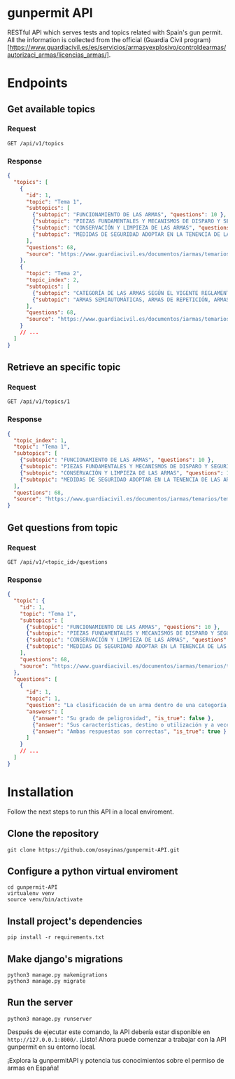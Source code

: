 # gunpermit API

RESTful API which serves tests and topics related with Spain's gun permit. All the information is collected from the official (Guardia Civil program)[https://www.guardiacivil.es/es/servicios/armasyexplosivo/controldearmas/autorizaci_armas/licencias_armas/]. 

# Endpoints

## Get available topics

### Request
```http
GET /api/v1/topics
```

### Response
```json
{
  "topics": [
    {
      "id": 1,
      "topic": "Tema 1",
      "subtopics": [
        {"subtopic": "FUNCIONAMIENTO DE LAS ARMAS", "questions": 10 },
        {"subtopic": "PIEZAS FUNDAMENTALES Y MECANISMOS DE DISPARO Y SEGURIDAD", "questions": 10 },
        {"subtopic": "CONSERVACIÓN Y LIMPIEZA DE LAS ARMAS", "questions": 10 },
        {"subtopic": "MEDIDAS DE SEGURIDAD ADOPTAR EN LA TENENCIA DE LAS ARMAS", "questions": 10 }
      ],
      "questions": 68,
      "source": "https://www.guardiacivil.es/documentos/iarmas/temarios/tema1_es.pdf"
    },
    {
      "topic": "Tema 2",
      "topic_index": 2,
      "subtopics": [
        {"subtopic": "CATEGORÍA DE LAS ARMAS SEGÚN EL VIGENTE REGLAMENTO DE ARMAS", "questions": 10 },
        {"subtopic": "ARMAS SEMIAUTOMÁTICAS, ARMAS DE REPETICIÓN, ARMAS PROHIBIDAS", "questions": 10 }
      ],
      "questions": 68,
      "source": "https://www.guardiacivil.es/documentos/iarmas/temarios/tema1_es.pdf"
    }
    // ...
  ]
}
```

## Retrieve an specific topic

### Request
```http
GET /api/v1/topics/1
```

### Response
```json
{
  "topic_index": 1,
  "topic": "Tema 1",
  "subtopics": [
    {"subtopic": "FUNCIONAMIENTO DE LAS ARMAS", "questions": 10 },
    {"subtopic": "PIEZAS FUNDAMENTALES Y MECANISMOS DE DISPARO Y SEGURIDAD", "questions": 10 },
    {"subtopic": "CONSERVACIÓN Y LIMPIEZA DE LAS ARMAS", "questions": 10 },
    {"subtopic": "MEDIDAS DE SEGURIDAD ADOPTAR EN LA TENENCIA DE LAS ARMAS", "questions": 10 }
  ],
  "questions": 68,
  "source": "https://www.guardiacivil.es/documentos/iarmas/temarios/tema1_es.pdf"
}
```

## Get questions from topic

### Request
```http
GET /api/v1/<topic_id>/questions
```
### Response
```json
{
  "topic": {
    "id": 1,
    "topic": "Tema 1",
    "subtopics": [
      {"subtopic": "FUNCIONAMIENTO DE LAS ARMAS", "questions": 10 },
      {"subtopic": "PIEZAS FUNDAMENTALES Y MECANISMOS DE DISPARO Y SEGURIDAD", "questions": 10 },
      {"subtopic": "CONSERVACIÓN Y LIMPIEZA DE LAS ARMAS", "questions": 10 },
      {"subtopic": "MEDIDAS DE SEGURIDAD ADOPTAR EN LA TENENCIA DE LAS ARMAS", "questions": 10 }
    ],
    "questions": 68,
    "source": "https://www.guardiacivil.es/documentos/iarmas/temarios/tema1_es.pdf"
  },
  "questions": [
    {
      "id": 1,
      "topic": 1,
      "question": "La clasificación de un arma dentro de una categoría, se determina en base a:",
      "answers": [
        {"answer": "Su grado de peligrosidad", "is_true": false },
        {"answer": "Sus características, destino o utilización y a veces por la licencia que la ampare", "is_true": false },
        {"answer": "Ambas respuestas son correctas", "is_true": true }
      ]
    }
    // ...
  ]
}
```
# Installation

Follow the next steps to run this API in a local enviroment.

## Clone the repository

```shell
git clone https://github.com/osoyinas/gunpermit-API.git
```

## Configure a python virtual enviroment

```shell
cd gunpermit-API
virtualenv venv
source venv/bin/activate
```


## Install project's dependencies

```shell
pip install -r requirements.txt
```

## Make django's migrations

```shell
python3 manage.py makemigrations
python3 manage.py migrate
```

## Run the server

```shell
python3 manage.py runserver
```

Después de ejecutar este comando, la API debería estar disponible en `http://127.0.0.1:8000/`. ¡Listo! Ahora puede comenzar a trabajar con la API gunpermit en su entorno local.

¡Explora la gunpermitAPI y potencia tus conocimientos sobre el permiso de armas en España!
